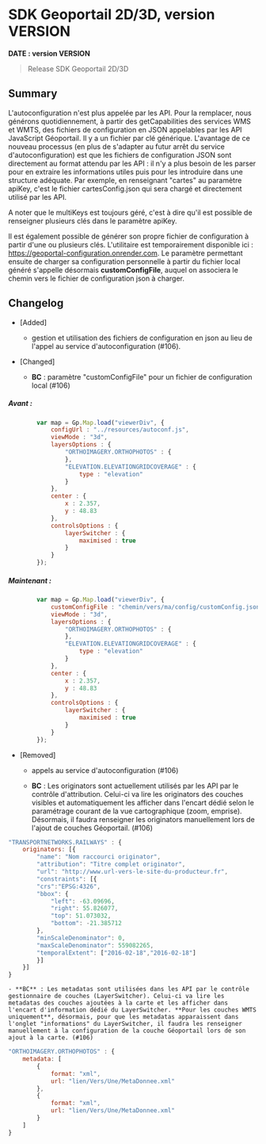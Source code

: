 # SDK Geoportail 2D/3D, version __VERSION__

**__DATE__ : version __VERSION__**

> Release SDK Geoportail 2D/3D

## Summary

L'autoconfiguration n'est plus appelée par les API. Pour la remplacer, nous générons quotidiennement, à partir des getCapabilities des services WMS et WMTS, des fichiers de configuration en JSON appelables par les API JavaScript Géoportail. Il y a un fichier par clé générique. L'avantage de ce nouveau processus (en plus de s'adapter au futur arrêt du service d'autoconfiguration) est que les fichiers de configuration JSON sont directement au format attendu par les API : il n'y a plus besoin de les parser pour en extraire les informations utiles puis pour les introduire dans une structure adéquate.
Par exemple, en renseignant "cartes" au paramètre apiKey, c'est le fichier cartesConfig.json qui sera chargé et directement utilisé par les API. 

A noter que le multiKeys est toujours géré, c'est à dire qu'il est possible de renseigner plusieurs clés dans le paramètre apiKey.

Il est également possible de générer son propre fichier de configuration à partir d'une ou plusieurs clés. L'utilitaire est temporairement disponible ici : https://geoportal-configuration.onrender.com. Le paramètre permettant ensuite de charger sa configuration personnelle à partir du fichier local généré s'appelle désormais **customConfigFile**, auquel on associera le chemin vers le fichier de configuration json à charger.


## Changelog

* [Added]

    - gestion et utilisation des fichiers de configuration en json au lieu de l'appel au service d'autoconfiguration (#106).

* [Changed]

    - **BC** : paramètre "customConfigFile" pour un fichier de configuration local (#106)

##### Avant :

```javascript
        var map = Gp.Map.load("viewerDiv", {
            configUrl : "../resources/autoconf.js",
            viewMode : "3d",
            layersOptions : {
                "ORTHOIMAGERY.ORTHOPHOTOS" : {
                },
                "ELEVATION.ELEVATIONGRIDCOVERAGE" : {
                    type : "elevation"
                }
            },
            center : {
                x : 2.357,
                y : 48.83
            },
            controlsOptions : {
                layerSwitcher : {
                    maximised : true
                }
            }
        });
```


##### Maintenant :

```javascript
        var map = Gp.Map.load("viewerDiv", {
            customConfigFile : "chemin/vers/ma/config/customConfig.json",
            viewMode : "3d",
            layersOptions : {
                "ORTHOIMAGERY.ORTHOPHOTOS" : {
                },
                "ELEVATION.ELEVATIONGRIDCOVERAGE" : {
                    type : "elevation"
                }
            },
            center : {
                x : 2.357,
                y : 48.83
            },
            controlsOptions : {
                layerSwitcher : {
                    maximised : true
                }
            }
        });
```

* [Removed]

    - appels au service d'autoconfiguration (#106)

    - **BC** : Les originators sont actuellement utilisés par les API par le contrôle d'attribution. Celui-ci va lire les originators des couches visibles et automatiquement les afficher dans l'encart dédié selon le paramétrage courant de la vue cartographique (zoom, emprise). Désormais, il faudra renseigner les originators manuellement lors de l'ajout de couches Géoportail. (#106)

```javascript
"TRANSPORTNETWORKS.RAILWAYS" : {
    originators: [{
        "name": "Nom raccourci originator",
        "attribution": "Titre complet originator",
        "url": "http://www.url-vers-le-site-du-producteur.fr",
        "constraints": [{
        "crs":"EPSG:4326",
        "bbox": {
            "left": -63.09696,
            "right": 55.826077,
            "top": 51.073032,
            "bottom": -21.385712
        },
        "minScaleDenominator": 0,
        "maxScaleDenominator": 559082265,
        "temporalExtent": ["2016-02-18","2016-02-18"]
        }]
    }]
}
```

    - **BC** : Les metadatas sont utilisées dans les API par le contrôle gestionnaire de couches (LayerSwitcher). Celui-ci va lire les metadatas des couches ajoutées à la carte et les afficher dans l'encart d'information dédié du LayerSwitcher. **Pour les couches WMTS uniquement**, désormais, pour que les metadatas apparaissent dans l'onglet "informations" du LayerSwitcher, il faudra les renseigner manuellement à la configuration de la couche Géoportail lors de son ajout à la carte. (#106)

```javascript
"ORTHOIMAGERY.ORTHOPHOTOS" : {
    metadata: [
        {
            format: "xml",
            url: "lien/Vers/Une/MetaDonnee.xml"
        },
        {
            format: "xml",
            url: "lien/Vers/Une/MetaDonnee.xml"
        }
    ]
}
```
